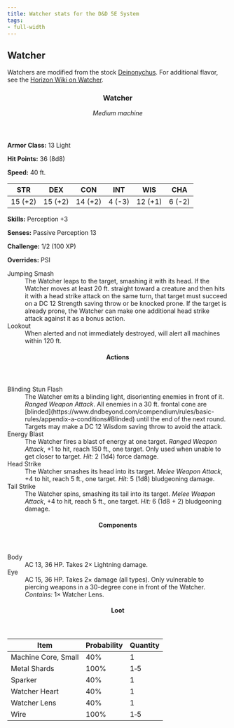 ```yaml
---
title: Watcher stats for the D&D 5E System
tags:
- full-width
---
```


<!-- +template machine watcher dnd5e-npc-stats -->

<h2 class="col-span-all">Watcher</h2>
<p class="col-span-all avoid-break-after">Watchers are modified from the stock <a href="https://www.dndbeyond.com/monsters/deinonychus" rel="external">Deinonychus</a>. For additional flavor, see the <a href="https://horizon.fandom.com/wiki/Watcher" rel="external">Horizon Wiki on Watcher</a>.</p>
<div class="dnd5e-stat-block stat-block col-span-all">
	<article>
		<header class="name-and-size">
			<h3 class="title"><span class="word" markdown="1">
Watcher
</span></h3>
			<p class="size-and-type"><em>Medium machine</em></p>
		</header>
		<section class="ac-hp-speed">
			<p class="ac"><strong>Armor Class:</strong> 13 Light</p>
			<p class="hp"><strong>Hit Points:</strong> <span class="roll-average">36</span> <span class="roll-dice">(8d8)</span></p>
			<p class="speed"><strong>Speed:</strong> <span class="scalar">40</span> <span class="measure">ft.</span></p>
		</section>
		<table class="stats">
			<thead>
				<tr>
					<th aria-label="Strength">STR</th>
					<th aria-label="Dexterity">DEX</th>
					<th aria-label="Constitution">CON</th>
					<th aria-label="Intelligence">INT</th>
					<th aria-label="Wisdom">WIS</th>
					<th aria-label="Charisma">CHA</th>
				</tr>
			</thead>
			<tbody>
				<tr>
					<td>15 (+2)</td>
					<td>15 (+2)</td>
					<td>14 (+2)</td>
					<td>4 (-3)</td>
					<td>12 (+1)</td>
					<td>6 (-2)</td>
				</tr>
			</tbody>
		</table>
		<section class="additional-stats">
			<p class="skills"><strong>Skills:</strong> Perception +3</p>
			<p class="senses"><strong>Senses:</strong> Passive Perception 13</p>
			<p class="challenge"><strong>Challenge:</strong> 1/2 (100 XP)</p>
			<p class="overrides"><strong>Overrides:</strong> PSI</p>
		</section>
		<section class="non-attacks">
			<dl class="non-attack-list">
				<div class="detailed">
					<dt>Jumping Smash</dt>
					<dd markdown="1">
The Watcher leaps to the target, smashing it with its head. If the Watcher moves at least 20 ft. straight toward a creature and then hits it with a head strike attack on the same turn, that target must succeed on a DC 12 Strength saving throw or be knocked prone. If the target is already prone, the Watcher can make one additional head strike attack against it as a bonus action.
</dd>
				</div>
				<div class="detailed">
					<dt>Lookout</dt>
					<dd>When alerted and not immediately destroyed, will alert all machines within 120 ft.</dd>
				</div>
			</dl>
		</section>
		<section class="actions">
			<header><h4>Actions</h4></header>
			<dl class="action-list">
				<div class="detailed">
					<dt>Blinding Stun Flash</dt>
					<dd markdown="1">
The Watcher emits a blinding light, disorienting enemies in front of it. <em>Ranged Weapon Attack</em>. All enemies in a 30 ft. frontal cone are [blinded](https://www.dndbeyond.com/compendium/rules/basic-rules/appendix-a-conditions#Blinded) until the end of the next round. Targets may make a DC 12 Wisdom saving throw to avoid the attack.
</dd>
				</div>
				<div class="detailed">
					<dt>Energy Blast</dt>
					<dd markdown="1">
The Watcher fires a blast of energy at one target. <em>Ranged Weapon Attack</em>, +1 to hit, reach 150 ft., one target. Only used when unable to get closer to target. <em>Hit:</em> <span class="roll-average">2</span> <span class="roll-dice">(1d4)</span> <span class="damage-type">force</span> damage.
</dd>
				</div>
				<div class="detailed">
					<dt>Head Strike</dt>
					<dd markdown="1">
The Watcher smashes its head into its target. <em>Melee Weapon Attack</em>, +4 to hit, reach 5 ft., one target. <em>Hit:</em> <span class="roll-average">5</span> <span class="roll-dice">(1d8)</span> <span class="damage-type">bludgeoning</span> damage.
</dd>
				</div>
				<div class="detailed">
					<dt>Tail Strike</dt>
					<dd markdown="1">
The Watcher spins, smashing its tail into its target. <em>Melee Weapon Attack</em>, +4 to hit, reach 5 ft., one target. <em>Hit:</em> <span class="roll-average">6</span> <span class="roll-dice">(1d8 + 2)</span> <span class="damage-type">bludgeoning</span> damage.
</dd>
				</div>
			</dl>
		</section>
		<section class="components">
			<header><h4>Components</h4></header>
			<dl class="component-list">
				<div class="detailed">
					<dt>Body</dt>
					<dd>AC 13, 36 HP. Takes 2&times; Lightning damage.</dd>
				</div>
				<div class="detailed">
					<dt>Eye</dt>
					<dd markdown="1">
AC 15, 36 HP. Takes 2&times; damage (all types). Only vulnerable to piercing weapons in a 30-degree cone in front of the Watcher. <em>Contains:</em> 1&times; Watcher Lens.
</dd>
				</div>
			</dl>
		</section>
		<section class="loot-items">
			<header><h4>Loot</h4></header>
			<table class="loot-list">
				<thead>
					<tr>
						<th>Item</th>
						<th class="loot-percent">Probability</th>
						<th class="loot-qty">Quantity</th>
					</tr>
				</thead>
				<tbody>
					<tr>
						<td class="loot-title">Machine Core, Small</td>
						<td class="loot-percent">40%</td>
						<td class="loot-qty">1</td>
					</tr>
					<tr>
						<td class="loot-title">Metal Shards</td>
						<td class="loot-percent">100%</td>
						<td class="loot-qty">1&#8209;5</td>
					</tr>
					<tr>
						<td class="loot-title">Sparker</td>
						<td class="loot-percent">40%</td>
						<td class="loot-qty">1</td>
					</tr>
					<tr>
						<td class="loot-title">Watcher Heart</td>
						<td class="loot-percent">40%</td>
						<td class="loot-qty">1</td>
					</tr>
					<tr>
						<td class="loot-title">Watcher Lens</td>
						<td class="loot-percent">40%</td>
						<td class="loot-qty">1</td>
					</tr>
					<tr>
						<td class="loot-title">Wire</td>
						<td class="loot-percent">100%</td>
						<td class="loot-qty">1&#8209;5</td>
					</tr>
				</tbody>
			</table>
		</section>
	</article>
</div>

<!-- -template machine watcher dnd5e-npc-stats -->
